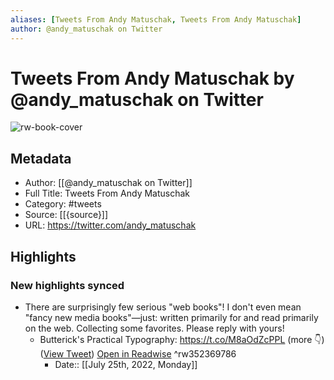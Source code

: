 ```yaml
---
aliases: [Tweets From Andy Matuschak, Tweets From Andy Matuschak]
author: @andy_matuschak on Twitter
---
```

# Tweets From Andy Matuschak by @andy_matuschak on Twitter

![rw-book-cover](https://pbs.twimg.com/profile_images/1532704239075463168/WRjbymle.jpg)

## Metadata
- Author: [[@andy_matuschak on Twitter]]
- Full Title: Tweets From Andy Matuschak
- Category: #tweets
- Source: [[{source}]]
- URL: https://twitter.com/andy_matuschak

## Highlights
### New highlights synced
- There are surprisingly few serious "web books"! I don't even mean "fancy new media books"—just: written primarily for and read primarily on the web.
  Collecting some favorites. Please reply with yours!
  * Butterick's Practical Typography: https://t.co/M8aOdZcPPL
  (more 👇) ([View Tweet](https://twitter.com/andy_matuschak/status/1246937718283624449)) [Open in Readwise](https://readwise.io/open/352369786) ^rw352369786
    - Date:: [[July 25th, 2022, Monday]]

